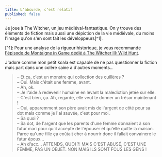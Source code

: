 ```yaml
---
title: L'absurde, c'est relatif
published: false
---
```


Je joue à <span lang="en">The Witcher</span>, un jeu médiéval-fantastique. On y trouve des éléments de fiction mais aussi une dépiction de la vie médiévale, du moins l'image qu'on s'en sont fait les développeurs\[^1\].

\[^1\]: Pour une analyse de la rigueur historique, je vous recommande [l'épisode de Montaigne in Game dédié à The Witcher III: Wild Hunt](https://www.youtube.com/watch?v=hmTEq3OJWEU).

J'adore comme mon petit koala est capable de ne pas questionner la fiction mais part dans une colère saine à d'autres moments…

> – Et ça, c'est un monstre qui collection des cuillères ?  
> – Oui. Mais c'était une femme, avant.  
> – Ah, ok.  
> – Je l'aide à redevenir humaine en levant la malediction jetée sur elle.  
> – C'est bien, ça. Ah, regarde, elle veut te donner un trésor maintenant !  
> – Oui, apparemment son père avait mis de l'argent de côté pour sa dot mais comme je l'ai sauvée, c'est pour moi.  
> – Sa quoi ?  
> – Sa dot, de l'argent que les parents d'une femme donnaient à son futur mari pour qu'il accepte de l'épouser et qu'elle quitte la maison. Parce qu'une fille ça coûtait cher à nourrir donc il fallait convaincre le futur époux…  
> – Ah d'acc… ATTENDS, QUOI ?! MAIS C'EST ABUSÉ, C'EST UNE FEMME, PAS UN OBJET. NON MAIS ILS SONT FOUS LES GENS !
